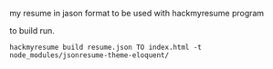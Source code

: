my resume in jason format to be used with hackmyresume program

to build run.
```
hackmyresume build resume.json TO index.html -t node_modules/jsonresume-theme-eloquent/

```

